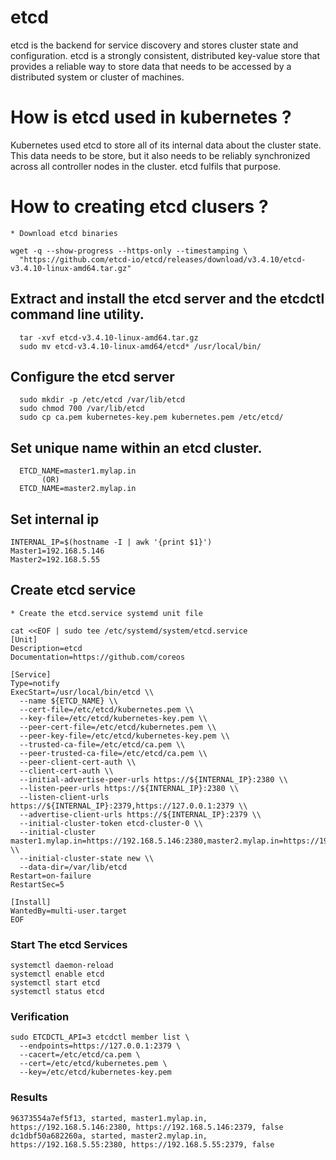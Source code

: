 #  etcd 
etcd is the backend for service discovery and stores cluster state and configuration.
etcd is a strongly consistent, distributed key-value store that provides a reliable way to store data that needs to be accessed by a distributed system or cluster of machines.

# How is etcd used in kubernetes ?
Kubernetes used etcd to store all of its internal data about the cluster state.
 This data needs to be store, but it also needs to be reliably synchronized across all controller nodes in the cluster. etcd fulfils that purpose.

# How to creating etcd clusers ?
```* Download etcd binaries ```
```
wget -q --show-progress --https-only --timestamping \
  "https://github.com/etcd-io/etcd/releases/download/v3.4.10/etcd-v3.4.10-linux-amd64.tar.gz"
```

## Extract and install the etcd server and the etcdctl command line utility.
```
  tar -xvf etcd-v3.4.10-linux-amd64.tar.gz
  sudo mv etcd-v3.4.10-linux-amd64/etcd* /usr/local/bin/
```
## Configure the etcd server
```  
  sudo mkdir -p /etc/etcd /var/lib/etcd
  sudo chmod 700 /var/lib/etcd
  sudo cp ca.pem kubernetes-key.pem kubernetes.pem /etc/etcd/
```
## Set unique name within an etcd cluster.
```
  ETCD_NAME=master1.mylap.in
       (OR)
  ETCD_NAME=master2.mylap.in
```
## Set internal ip
```  
INTERNAL_IP=$(hostname -I | awk '{print $1}')
Master1=192.168.5.146
Master2=192.168.5.55
```
## Create etcd service 
```* Create the etcd.service systemd unit file```
```
cat <<EOF | sudo tee /etc/systemd/system/etcd.service
[Unit]
Description=etcd
Documentation=https://github.com/coreos

[Service]
Type=notify
ExecStart=/usr/local/bin/etcd \\
  --name ${ETCD_NAME} \\
  --cert-file=/etc/etcd/kubernetes.pem \\
  --key-file=/etc/etcd/kubernetes-key.pem \\
  --peer-cert-file=/etc/etcd/kubernetes.pem \\
  --peer-key-file=/etc/etcd/kubernetes-key.pem \\
  --trusted-ca-file=/etc/etcd/ca.pem \\
  --peer-trusted-ca-file=/etc/etcd/ca.pem \\
  --peer-client-cert-auth \\
  --client-cert-auth \\
  --initial-advertise-peer-urls https://${INTERNAL_IP}:2380 \\
  --listen-peer-urls https://${INTERNAL_IP}:2380 \\
  --listen-client-urls https://${INTERNAL_IP}:2379,https://127.0.0.1:2379 \\
  --advertise-client-urls https://${INTERNAL_IP}:2379 \\
  --initial-cluster-token etcd-cluster-0 \\
  --initial-cluster master1.mylap.in=https://192.168.5.146:2380,master2.mylap.in=https://192.168.5.55:2380 \\
  --initial-cluster-state new \\
  --data-dir=/var/lib/etcd
Restart=on-failure
RestartSec=5

[Install]
WantedBy=multi-user.target
EOF

```

### Start The etcd Services 
```
systemctl daemon-reload
systemctl enable etcd
systemctl start etcd
systemctl status etcd
```
### Verification
```
sudo ETCDCTL_API=3 etcdctl member list \
  --endpoints=https://127.0.0.1:2379 \
  --cacert=/etc/etcd/ca.pem \
  --cert=/etc/etcd/kubernetes.pem \
  --key=/etc/etcd/kubernetes-key.pem
```
### Results
```
96373554a7ef5f13, started, master1.mylap.in, https://192.168.5.146:2380, https://192.168.5.146:2379, false
dc1dbf50a682260a, started, master2.mylap.in, https://192.168.5.55:2380, https://192.168.5.55:2379, false
```